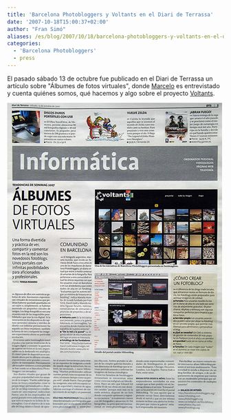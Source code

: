 ```yaml
---
title: 'Barcelona Photobloggers y Voltants en el Diari de Terrassa'
date: '2007-10-18T15:00:37+02:00'
author: "Fran Simó"
aliases: /es/blog/2007/10/18/barcelona-photobloggers-y-voltants-en-el-diari-de-terrassa/
categories:
  - 'Barcelona Photobloggers'
  - press
---
```


El pasado sábado 13 de octubre fue publicado en el Diari de Terrassa un artículo sobre "Álbumes de fotos virtuales",
donde <a href="http://www.marceloaurelio.com/nocturama/">Marcelo</a> es entrevistado y cuenta quiénes somos, qué hacemos
y algo sobre el proyecto <a href="http://www.voltants.com/">Voltants</a>.

![diarideterrassa.es.jpg](diarideterrassa.es.jpg)